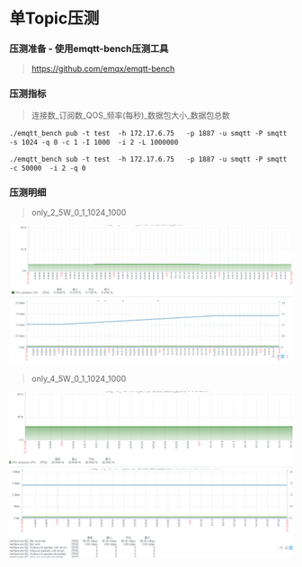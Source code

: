 # 单Topic压测

### 压测准备 - 使用emqtt-bench压测工具
>https://github.com/emqx/emqtt-bench

### 压测指标
>连接数_订阅数_QOS_频率(每秒)_数据包大小_数据包总数

```发布
./emqtt_bench pub -t test  -h 172.17.6.75   -p 1887 -u smqtt -P smqtt -s 1024 -q 0 -c 1 -I 1000  -i 2 -L 1000000
```

```订阅
./emqtt_bench sub -t test  -h 172.17.6.75   -p 1887 -u smqtt -P smqtt -c 50000  -i 2 -q 0
```

### 压测明细
> only_2_5W_0_1_1024_1000

![single_1.png](../../assets/images/test/single_1.png)
![single_2.png](../../assets/images/test/single_2.png)

> only_4_5W_0_1_1024_1000

![single_3.png](../../assets/images/test/single_3.png)
![single_4.png](../../assets/images/test/single_4.png)
